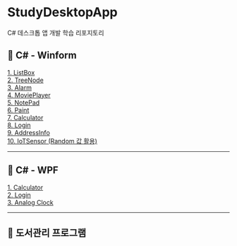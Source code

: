 # StudyDesktopApp
C# 데스크톱 앱 개발 학습 리포지토리

## 📕 C# - Winform

[1. ListBox](/WinformApp/ExerciseWinApp/ListBoxWinApp) <br>
[2. TreeNode](/WinformApp/ExerciseWinApp/StudyHistoryApp) <br>
[3. Alarm](/WinformApp/ExerciseWinApp/AlarmClockApp) <br>
[4. MoviePlayer](/WinformApp/ExerciseWinApp/MoviePlayerApp) <br>
[5. NotePad](/WinformApp/WinExecutiveBank/MyNotePadApp) <br>
[6. Paint](/WinformApp/ExerciseWinApp/SimpleGraphicEditer) <br>
[7. Calculator](/WinformApp/WinExecutiveBank/WinCalculatorApp) <br>
[8. Login](/WinformApp/PracticeWinApp/LoginWinApp) <br>
[9. AddressInfo](/WinformApp/WinFormAdvancedBank/AddressInfoApp) <br>
[10. IoTSensor (Random 값 활용)](/WinformApp/WinFormAdvancedBank/IoTSensorMonApp)

-------------------------------------
## 📘 C# - WPF

[1. Calculator](/WPFApp/WpfExecutiveBank/WpfCalculatorApp) <br>
[2. Login](/WPFApp/WPFAdvBank/WPFLoginApp) <br>
[3. Analog Clock](/WPFApp/WpfExecutiveBank/AnalogClockApp) <br>

------------------------------------
## 📗 도서관리 프로그램
